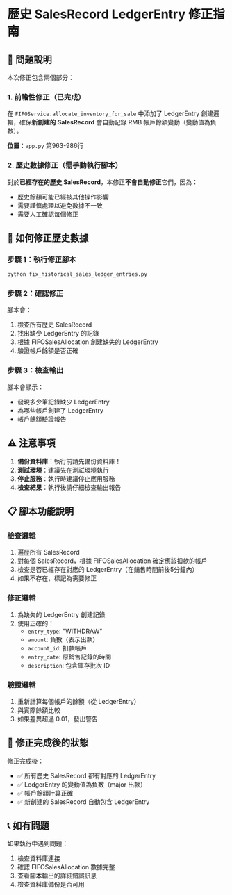 # 歷史 SalesRecord LedgerEntry 修正指南

## 🎯 問題說明

本次修正包含兩個部分：

### 1. 前瞻性修正（已完成）
在 `FIFOService.allocate_inventory_for_sale` 中添加了 LedgerEntry 創建邏輯，確保**新創建的 SalesRecord** 會自動記錄 RMB 帳戶餘額變動（變動值為負數）。

**位置**：`app.py` 第963-986行

### 2. 歷史數據修正（需手動執行腳本）
對於**已經存在的歷史 SalesRecord**，本修正**不會自動修正**它們，因為：
- 歷史餘額可能已經被其他操作影響
- 需要謹慎處理以避免數據不一致
- 需要人工確認每個修正

## 🔧 如何修正歷史數據

### 步驟 1：執行修正腳本

```bash
python fix_historical_sales_ledger_entries.py
```

### 步驟 2：確認修正

腳本會：
1. 檢查所有歷史 SalesRecord
2. 找出缺少 LedgerEntry 的記錄
3. 根據 FIFOSalesAllocation 創建缺失的 LedgerEntry
4. 驗證帳戶餘額是否正確

### 步驟 3：檢查輸出

腳本會顯示：
- 發現多少筆記錄缺少 LedgerEntry
- 為哪些帳戶創建了 LedgerEntry
- 帳戶餘額驗證報告

## ⚠️ 注意事項

1. **備份資料庫**：執行前請先備份資料庫！
2. **測試環境**：建議先在測試環境執行
3. **停止服務**：執行時建議停止應用服務
4. **檢查結果**：執行後請仔細檢查輸出報告

## 📋 腳本功能說明

### 檢查邏輯
1. 遍歷所有 SalesRecord
2. 對每個 SalesRecord，根據 FIFOSalesAllocation 確定應該扣款的帳戶
3. 檢查是否已經存在對應的 LedgerEntry（在銷售時間前後5分鐘內）
4. 如果不存在，標記為需要修正

### 修正邏輯
1. 為缺失的 LedgerEntry 創建記錄
2. 使用正確的：
   - `entry_type`: "WITHDRAW"
   - `amount`: 負數（表示出款）
   - `account_id`: 扣款帳戶
   - `entry_date`: 原銷售記錄的時間
   - `description`: 包含庫存批次 ID

### 驗證邏輯
1. 重新計算每個帳戶的餘額（從 LedgerEntry）
2. 與實際餘額比較
3. 如果差異超過 0.01，發出警告

## 🎉 修正完成後的狀態

修正完成後：
- ✅ 所有歷史 SalesRecord 都有對應的 LedgerEntry
- ✅ LedgerEntry 的變動值為負數（major 出款）
- ✅ 帳戶餘額計算正確
- ✅ 新創建的 SalesRecord 自動包含 LedgerEntry

## 📞 如有問題

如果執行中遇到問題：
1. 檢查資料庫連接
2. 確認 FIFOSalesAllocation 數據完整
3. 查看腳本輸出的詳細錯誤訊息
4. 檢查資料庫備份是否可用

